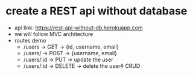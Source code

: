 # create a REST api without database
- api link: https://rest-api-without-db.herokuapp.com
- we will follow MVC architecture
- routes demo
  - /users -> GET -> {id, username, email}
  - /users/ -> POST -> {username, email}
  - /users/:id -> PUT -> update the user
  - /users/:id -> DELETE -> delete the user#   C R U D  
 
